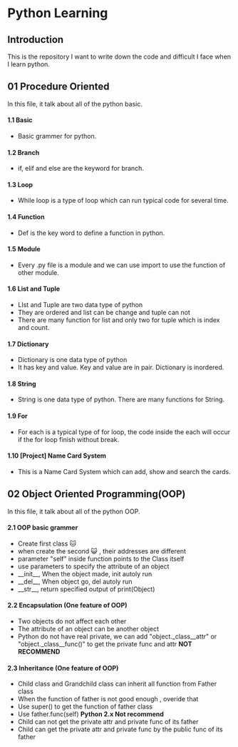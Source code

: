 # Python Learning

## Introduction

This is the repository I want to write down the code and difficult I face  when I learn python.

## 01 Procedure Oriented

In this file, it talk about all of the python basic.

#### 1.1 Basic

* Basic grammer for python.

#### 1.2 Branch

* if, elif and else are the keyword for branch.

#### 1.3 Loop

* While loop is a type of loop which can run typical code for several time.

#### 1.4 Function

* Def is the key word to define a function in python.

#### 1.5 Module

* Every .py file is a module and we can use import to use the function of other module.

#### 1.6 List and Tuple

* LIst and Tuple are two data type of python
* They are ordered and list can be change and tuple can not
* There are many function for list and only two for tuple which is index and count.

#### 1.7 Dictionary

* Dictionary is one data type of python
* It has key and value. Key and value are in pair. Dictionary is inordered.

#### 1.8 String

* String is one data type of python. There are many functions for String.

#### 1.9 For

* For each is a typical type of for loop, the code inside the each will occur if the for loop finish without break.

#### 1.10 [Project] Name Card System

* This is a Name Card System which can add, show and search the cards.





## 02 Object Oriented Programming(OOP)

In this file, it talk about all of the python OOP.

#### 2.1 OOP basic grammer

* Create first class 🐱 
* when create the second 😺 , their addresses are different
* parameter "self" inside function points to the Class itself
* use parameters to specify the attribute of an object
* \_\_init\_\_, When the object made, init autoly run
* \_\_del\_\_, When object go, del autoly run
* \_\_str\_\_, return specified output of print(Object)

#### 2.2 Encapsulation (One feature of OOP)

* Two objects do not affect each other
* The attribute of an object can be another object
* Python do not have real private, we can add "object.\_class\_\_attr" or "object.\_class\_\_func()" to get the private func and attr **NOT RECOMMEND**

#### 2.3 Inheritance (One feature of OOP)

* Child  class and Grandchild class can inherit all function from Father class
* When the function of father is not good enough , overide that
* Use super() to get the function of father class
* Use father.func(self) **Python 2.x Not recommend**
* Child can not get the private attr and private func of its father
* Child can get the private attr and private func by the public func of its father

 




